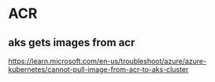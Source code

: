 # ACR

## aks gets images from acr
https://learn.microsoft.com/en-us/troubleshoot/azure/azure-kubernetes/cannot-pull-image-from-acr-to-aks-cluster
